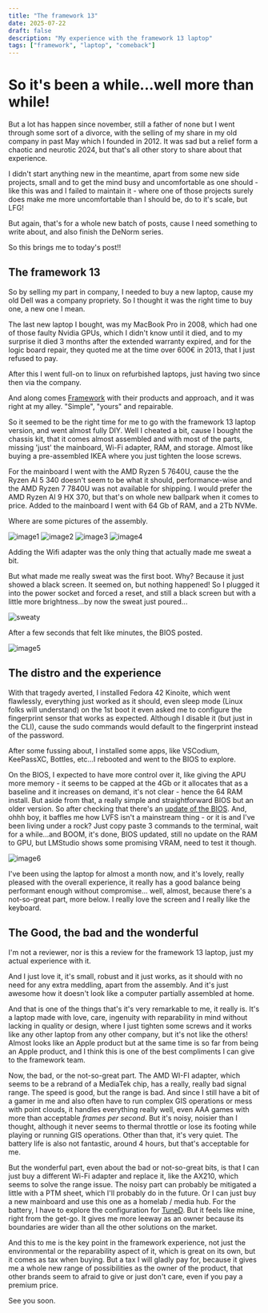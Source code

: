 ```yaml
---
title: "The framework 13"
date: 2025-07-22
draft: false
description: "My experience with the framework 13 laptop"
tags: ["framework", "laptop", "comeback"]
---
```


# So it's been a while...well more than while!

But a lot has happen since november, still a father of none but I went through some sort of a divorce, with the selling of my share in my old company in past May which I founded in 2012. It was sad but a relief form a chaotic and neurotic 2024, but that's all other story to share about that experience.

I didn't start anything new in the meantime, apart from some new side projects, small and to get the mind busy and uncomfortable as one should - like this was and I failed to maintain it - where one of those projects surely does make me more uncomfortable than I should be, do to it's scale, but LFG!

But again, that's for a whole new batch of posts, cause I need something to write about, and also finish the DeNorm series.

So this brings me to today's post!!

## The framework 13

So by selling my part in company, I needed to buy a new laptop, cause my old Dell was a company propriety. So I thought it was the right time to buy one, a new one I mean.

The last new laptop I bought, was my MacBook Pro in 2008, which had one of those faulty Nvidia GPUs, which I didn't know until it died, and to my surprise it died 3 months after the extended warranty expired, and for the logic board repair, they quoted me at the time over 600€ in 2013, that I just refused to pay.

After this I went full-on to linux on refurbished laptops, just having two since then via the company.

And along comes [Framework](https://frame.work/pt/en) with their products and approach, and it was right at my alley. "Simple", "yours" and repairable.

So it seemed to be the right time for me to go with the framework 13 laptop version, and went almost fully DIY. Well I cheated a bit, cause I bought the chassis kit, that it comes almost assembled and with most of the parts, missing 'just' the mainboard, Wi-Fi adapter, RAM, and storage. Almost like buying a pre-assembled IKEA where you just tighten the loose screws.

For the mainboard I went with the AMD Ryzen 5 7640U, cause the the Ryzen AI 5 340 doesn't seem to be what it should, performance-wise and the AMD Ryzen 7 7840U was not available for shipping. I would prefer the AMD Ryzen AI 9 HX 370, but that's on whole new ballpark when it comes to price. Added to the mainboard I went with 64 Gb of RAM, and a 2Tb NVMe.

Where are some pictures of the assembly.

![image1](img/1.jpg)
![image2](img/2.jpg)
![image3](img/3.jpg)
![image4](img/4.jpg)



Adding the Wifi adapter was the only thing that actually made me sweat a bit.

But what made me really sweat was the first boot. Why? Because it just showed a black screen. It seemed on, but nothing happened! So I plugged it into the power socket and forced a reset, and still a black screen but with a little more brightness...by now the sweat just poured...

![sweaty](img/huh.gif)

After a few seconds that felt like minutes, the BIOS posted.

![image5](img/5.jpg)


## The distro and the experience

With that tragedy averted, I installed Fedora 42 Kinoite, which went flawlessly, everything just worked as it should, even sleep mode (Linux folks will understand) on the 1st boot it even asked me to configure the fingerprint sensor that works as expected. Although I disable it (but just in the CLI), cause the sudo commands would default to the fingerprint instead of the password.

After some fussing about, I installed some apps, like VSCodium, KeePassXC, Bottles, etc...I rebooted and went to the BIOS to explore.

On the BIOS, I expected to have more control over it, like giving the APU more memory - it seems to be capped at the 4Gb or it allocates that as a baseline and it increases on demand, it's not clear - hence the 64 RAM install. But aside from that, a really simple and straightforward BIOS but an older version. So after checking that there's an [update of the BIOS](https://knowledgebase.frame.work/en_us/framework-laptop-13-bios-and-driver-releases-amd-ryzen-7040-series-r1rXGVL16S). And, ohhh boy, it baffles me how LVFS isn't a mainstream thing - or it is and I've been living under a rock? Just copy paste 3 commands to the terminal, wait for a while...and BOOM, it's done, BIOS updated, still no update on the RAM to GPU, but LMStudio shows some promising VRAM, need to test it though. 

![image6](img/6.jpg)

I've been using the laptop for almost a month now, and it's lovely, really pleased with the overall experience, it really has a good balance being performant enough without compromise... well, almost, because there's a not-so-great part, more below. I really love the screen and I really like the keyboard.


## The Good, the bad and the wonderful

I'm not a reviewer, nor is this a review for the framework 13 laptop, just my actual experience with it.

And I just love it, it's small, robust and it just works, as it should with no need for any extra meddling, apart from the assembly. And it's just awesome how it doesn't look like a computer partially assembled at home. 

And that is one of the things that's it's very remarkable to me, it really is. It's a laptop made with love, care, ingenuity with reparability in mind without lacking in quality or design, where I just tighten some screws and it works like any other laptop from any other company, but it's not like the others! Almost looks like an Apple product but at the same time is so far from being an Apple product, and I think this is one of the best compliments I can give to the framework team.

Now, the bad, or the not-so-great part. The AMD WI-FI adapter, which seems to be a rebrand of a MediaTek chip, has a really, really bad signal range. The speed is good, but the range is bad. And since I still have a bit of a gamer in me and also often have to run complex GIS operations or mess with point clouds, it handles everything really well, even AAA games with more than acceptable _frames per second_. But it's noisy, noisier than I thought, although it never seems to thermal throttle or lose its footing while playing or running GIS operations. Other than that, it's very quiet. The battery life is also not fantastic, around 4 hours, but that's acceptable for me.

But the wonderful part, even about the bad or not-so-great bits, is that I can just buy a different Wi-Fi adapter and replace it, like the AX210, which seems to solve the range issue. The noisy part can probably be mitigated a little with a PTM sheet, which I'll probably do in the future. Or I can just buy a new mainboard and use this one as a homelab / media hub. For the battery, I have to explore the configuration for [TuneD](https://docs.redhat.com/en/documentation/red_hat_enterprise_linux/8/html/monitoring_and_managing_system_status_and_performance/getting-started-with-tuned_monitoring-and-managing-system-status-and-performance). But it feels like mine, right from the get-go. It gives me more leeway as an owner because its boundaries are wider than all the other solutions on the market.

And this to me is the key point in the framework experience, not just the environmental or the reparability aspect of it, which is great on its own, but it comes as tax when buying. But a tax I will gladly pay for, because it gives me a whole new range of possibilities as the owner of the product, that other brands seem to afraid to give or just don't care, even if you pay a premium price.

See you soon.


